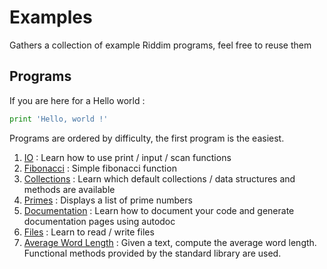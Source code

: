# Examples
Gathers a collection of example Riddim programs, feel free
to reuse them

## Programs
If you are here for a Hello world :
```python
print 'Hello, world !'
```

Programs are ordered by difficulty, the first program is
the easiest.

1. [IO](io.rid) : Learn how to use print / input / scan functions
1. [Fibonacci](fib.rid) : Simple fibonacci function
1. [Collections](collections.rid) : Learn which default collections / data structures and methods are available
1. [Primes](primes.rid) : Displays a list of prime numbers
1. [Documentation](doc.rid) : Learn how to document your code and generate documentation pages using autodoc
1. [Files](files.rid) : Learn to read / write files
1. [Average Word Length](avg_word_len.rid) : Given a text, compute the average word length.
    Functional methods provided by the standard library are used.
